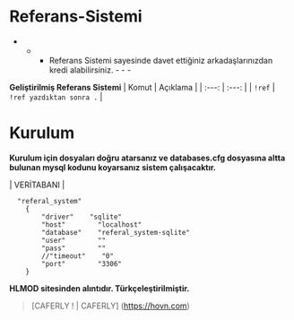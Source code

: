 # Referans-Sistemi
- - - Referans Sistemi sayesinde davet ettiğiniz arkadaşlarınızdan kredi alabilirsiniz. - - - 

 **Geliştirilmiş Referans Sistemi**
 | Komut  | Açıklama |
 | :---: | :---: |
 | `!ref` | `!ref yazdıktan sonra .`  |

# Kurulum
 **Kurulum için dosyaları doğru atarsanız ve databases.cfg dosyasına altta bulunan mysql kodunu koyarsanız sistem çalışacaktır.**

 | VERİTABANI | 
```
  "referal_system"
    {
        "driver"    "sqlite"
        "host"        "localhost"
        "database"    "referal_system-sqlite"
        "user"        ""
        "pass"        ""
        //"timeout"    "0"
        "port"        "3306"
    }
 ```

**HLMOD sitesinden alıntıdır. Türkçeleştirilmiştir.**







> [CAFERLY ! | CAFERLY] (https://hovn.com)
